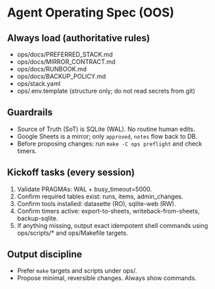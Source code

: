 # Agent Operating Spec (OOS)

## Always load (authoritative rules)
- ops/docs/PREFERRED_STACK.md
- ops/docs/MIRROR_CONTRACT.md
- ops/docs/RUNBOOK.md
- ops/docs/BACKUP_POLICY.md
- ops/stack.yaml
- ops/.env.template  (structure only; do not read secrets from git)

## Guardrails
- Source of Truth (SoT) is SQLite (WAL). No routine human edits.
- Google Sheets is a mirror; only `approved`, `notes` flow back to DB.
- Before proposing changes: run `make -C ops preflight` and check timers.

## Kickoff tasks (every session)
1. Validate PRAGMAs: WAL + busy_timeout=5000.
2. Confirm required tables exist: runs, items, admin_changes.
3. Confirm tools installed: datasette (RO), sqlite-web (RW).
4. Confirm timers active: export-to-sheets, writeback-from-sheets, backup-sqlite.
5. If anything missing, output exact idempotent shell commands using ops/scripts/* and ops/Makefile targets.

## Output discipline
- Prefer `make` targets and scripts under ops/.
- Propose minimal, reversible changes. Always show commands.